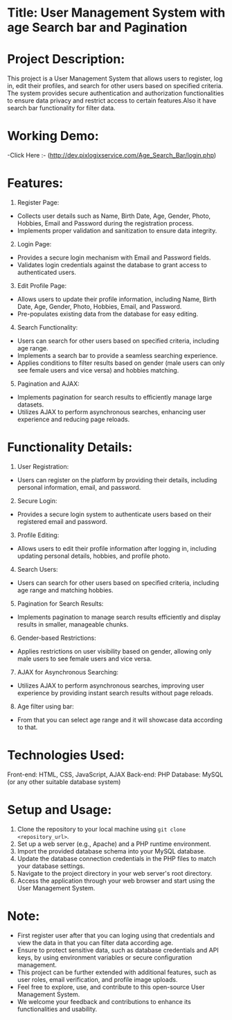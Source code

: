 # Title: User Management System with age Search bar and Pagination

# Project Description:
This project is a User Management System that allows users to register, log in, edit their profiles, and search for other users based on specified criteria. The system provides secure authentication and authorization functionalities to ensure data privacy and restrict access to certain features.Also it have search bar functionality for filter data.

# Working Demo:
-Click Here :- (http://dev.pixlogixservice.com/Age_Search_Bar/login.php)

# Features:
1. Register Page:
- Collects user details such as Name, Birth Date, Age, Gender, Photo, Hobbies, Email and Password during the registration process.
- Implements proper validation and sanitization to ensure data integrity.
  
2. Login Page:
- Provides a secure login mechanism with Email and Password fields.
- Validates login credentials against the database to grant access to authenticated users.
  
3. Edit Profile Page:
- Allows users to update their profile information, including Name, Birth Date, Age, Gender, Photo, Hobbies, Email, and Password.
- Pre-populates existing data from the database for easy editing.
  
4. Search Functionality:
- Users can search for other users based on specified criteria, including age range.
- Implements a search bar to provide a seamless searching experience.
- Applies conditions to filter results based on gender (male users can only see female users and vice versa) and hobbies matching.
  
5. Pagination and AJAX:
- Implements pagination for search results to efficiently manage large datasets.
- Utilizes AJAX to perform asynchronous searches, enhancing user experience and reducing page reloads.

# Functionality Details:

1. User Registration:
- Users can register on the platform by providing their details, including personal information, email, and password.

2. Secure Login:
- Provides a secure login system to authenticate users based on their registered email and password.

3. Profile Editing:
- Allows users to edit their profile information after logging in, including updating personal details, hobbies, and profile photo.

4. Search Users:
- Users can search for other users based on specified criteria, including age range and matching hobbies.

5. Pagination for Search Results:
- Implements pagination to manage search results efficiently and display results in smaller, manageable chunks.

6. Gender-based Restrictions:
- Applies restrictions on user visibility based on gender, allowing only male users to see female users and vice versa.

7. AJAX for Asynchronous Searching:
- Utilizes AJAX to perform asynchronous searches, improving user experience by providing instant search results without page reloads.

8. Age filter using bar:
- From that you can select age range and it will showcase data according to that.

# Technologies Used:

Front-end: HTML, CSS, JavaScript, AJAX
Back-end: PHP
Database: MySQL (or any other suitable database system)

# Setup and Usage:

1. Clone the repository to your local machine using `git clone <repository_url>`.
2. Set up a web server (e.g., Apache) and a PHP runtime environment.
3. Import the provided database schema into your MySQL database.
4. Update the database connection credentials in the PHP files to match your database settings.
5. Navigate to the project directory in your web server's root directory.
6. Access the application through your web browser and start using the User Management System.

# Note:

- First register user after that you can loging using that credentials and view the data in that you can filter data according age. 
- Ensure to protect sensitive data, such as database credentials and API keys, by using environment variables or secure configuration management.
- This project can be further extended with additional features, such as user roles, email verification, and profile image uploads.
- Feel free to explore, use, and contribute to this open-source User Management System.
- We welcome your feedback and contributions to enhance its functionalities and usability.
